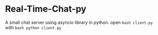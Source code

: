 # Real-Time-Chat-py

A small chat server using asyncio library in python.
open ```bash client.py ``` with ```bash python client.py```
